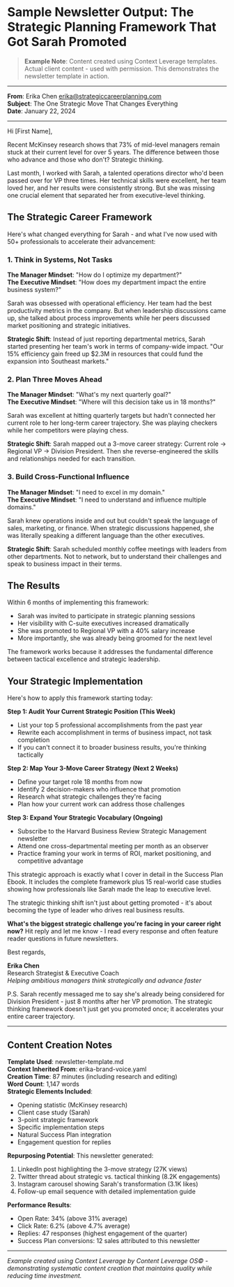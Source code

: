 # Sample Newsletter Output: The Strategic Planning Framework That Got Sarah Promoted

> **Example Note**: Content created using Context Leverage templates. Actual client content - used with permission. This demonstrates the newsletter template in action.

---

**From**: Erika Chen <erika@strategiccareerplanning.com>  
**Subject**: The One Strategic Move That Changes Everything  
**Date**: January 22, 2024

---

Hi [First Name],

Recent McKinsey research shows that 73% of mid-level managers remain stuck at their current level for over 5 years. The difference between those who advance and those who don't? Strategic thinking.

Last month, I worked with Sarah, a talented operations director who'd been passed over for VP three times. Her technical skills were excellent, her team loved her, and her results were consistently strong. But she was missing one crucial element that separated her from executive-level thinking.

## The Strategic Career Framework

Here's what changed everything for Sarah - and what I've now used with 50+ professionals to accelerate their advancement:

### 1. Think in Systems, Not Tasks

**The Manager Mindset**: "How do I optimize my department?"  
**The Executive Mindset**: "How does my department impact the entire business system?"

Sarah was obsessed with operational efficiency. Her team had the best productivity metrics in the company. But when leadership discussions came up, she talked about process improvements while her peers discussed market positioning and strategic initiatives.

**Strategic Shift**: Instead of just reporting departmental metrics, Sarah started presenting her team's work in terms of company-wide impact. "Our 15% efficiency gain freed up $2.3M in resources that could fund the expansion into Southeast markets."

### 2. Plan Three Moves Ahead

**The Manager Mindset**: "What's my next quarterly goal?"  
**The Executive Mindset**: "Where will this decision take us in 18 months?"

Sarah was excellent at hitting quarterly targets but hadn't connected her current role to her long-term career trajectory. She was playing checkers while her competitors were playing chess.

**Strategic Shift**: Sarah mapped out a 3-move career strategy: Current role → Regional VP → Division President. Then she reverse-engineered the skills and relationships needed for each transition.

### 3. Build Cross-Functional Influence

**The Manager Mindset**: "I need to excel in my domain."  
**The Executive Mindset**: "I need to understand and influence multiple domains."

Sarah knew operations inside and out but couldn't speak the language of sales, marketing, or finance. When strategic discussions happened, she was literally speaking a different language than the other executives.

**Strategic Shift**: Sarah scheduled monthly coffee meetings with leaders from other departments. Not to network, but to understand their challenges and speak to business impact in their terms.

## The Results

Within 6 months of implementing this framework:
- Sarah was invited to participate in strategic planning sessions
- Her visibility with C-suite executives increased dramatically  
- She was promoted to Regional VP with a 40% salary increase
- More importantly, she was already being groomed for the next level

The framework works because it addresses the fundamental difference between tactical excellence and strategic leadership.

## Your Strategic Implementation

Here's how to apply this framework starting today:

**Step 1: Audit Your Current Strategic Position (This Week)**
- List your top 5 professional accomplishments from the past year
- Rewrite each accomplishment in terms of business impact, not task completion
- If you can't connect it to broader business results, you're thinking tactically

**Step 2: Map Your 3-Move Career Strategy (Next 2 Weeks)**  
- Define your target role 18 months from now
- Identify 2 decision-makers who influence that promotion
- Research what strategic challenges they're facing
- Plan how your current work can address those challenges

**Step 3: Expand Your Strategic Vocabulary (Ongoing)**
- Subscribe to the Harvard Business Review Strategic Management newsletter
- Attend one cross-departmental meeting per month as an observer
- Practice framing your work in terms of ROI, market positioning, and competitive advantage

This strategic approach is exactly what I cover in detail in the Success Plan Ebook. It includes the complete framework plus 15 real-world case studies showing how professionals like Sarah made the leap to executive level.

The strategic thinking shift isn't just about getting promoted - it's about becoming the type of leader who drives real business results.

**What's the biggest strategic challenge you're facing in your career right now?** Hit reply and let me know - I read every response and often feature reader questions in future newsletters.

Best regards,

**Erika Chen**  
Research Strategist & Executive Coach  
*Helping ambitious managers think strategically and advance faster*

P.S. Sarah recently messaged me to say she's already being considered for Division President - just 8 months after her VP promotion. The strategic thinking framework doesn't just get you promoted once; it accelerates your entire career trajectory.

---

## Content Creation Notes

**Template Used**: newsletter-template.md  
**Context Inherited From**: erika-brand-voice.yaml  
**Creation Time**: 87 minutes (including research and editing)  
**Word Count**: 1,147 words  
**Strategic Elements Included**:
- Opening statistic (McKinsey research)
- Client case study (Sarah)
- 3-point strategic framework
- Specific implementation steps
- Natural Success Plan integration
- Engagement question for replies

**Repurposing Potential**: This newsletter generated:
1. LinkedIn post highlighting the 3-move strategy (27K views)
2. Twitter thread about strategic vs. tactical thinking (8.2K engagements)  
3. Instagram carousel showing Sarah's transformation (3.1K likes)
4. Follow-up email sequence with detailed implementation guide

**Performance Results**:
- Open Rate: 34% (above 31% average)
- Click Rate: 6.2% (above 4.7% average)  
- Replies: 47 responses (highest engagement of the quarter)
- Success Plan conversions: 12 sales attributed to this newsletter

---

*Example created using Context Leverage by Content Leverage OS© - demonstrating systematic content creation that maintains quality while reducing time investment.*